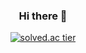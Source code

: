 
<div align='center'>

  ### Hi there 👋

  <!--
  **jaeehooon/jaeehooon** is a ✨ _special_ ✨ repository because its `README.md` (this file) appears on your GitHub profile.

  Here are some ideas to get you started:

  - 🔭 I’m currently working on ...
  - 🌱 I’m currently learning ...
  - 👯 I’m looking to collaborate on ...
  - 🤔 I’m looking for help with ...
  - 💬 Ask me about ...
  - 📫 How to reach me: ...
  - 😄 Pronouns: ...
  - ⚡ Fun fact: ...
  -->

  [![solved.ac tier](http://mazassumnida.wtf/api/v2/generate_badge?boj=mc0926)](https://solved.ac/mc0926)
  
</div>
